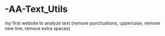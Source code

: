 # -AA-Text_Utils
my first website to analyze text (remove punctuations, uppercase, remove new line, remove extra spaces)
